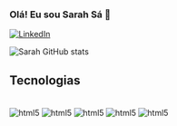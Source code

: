 
### Olá! Eu sou Sarah Sá 👋
[![LinkedIn](https://img.shields.io/badge/LinkedIn-0077B5?style=for-the-badge&logo=linkedin&logoColor=white)](https://www.linkedin.com/in/sarah-alves-de-s%C3%A1-a48581229/)

![Sarah GitHub stats](https://github-readme-stats.vercel.app/api?username=sarahalvessa&show_icons=true&theme=dracula)


## Tecnologias

<div style= "display: inline_block"><br>
   <img align="center" alt="html5" src="https://img.shields.io/badge/HTML5-E34F26?style=for-the-badge&logo=html5&logoColor=white"/>
   <img align="center" alt="html5" src="https://img.shields.io/badge/CSS3-1572B6?style=for-the-badge&logo=css3&logoColor=white"/>
   <img align="center" alt="html5" src="https://img.shields.io/badge/JavaScript-323330?style=for-the-badge&logo=javascript&logoColor=F7DF1E"/>
   <img align="center" alt="html5" src="https://img.shields.io/badge/React-20232A?style=for-the-badge&logo=react&logoColor=61DAFB"/>
   <img align="center" alt="html5" src"https://img.shields.io/badge/Sass-CC6699?style=for-the-badge&logo=sass&logoColor=white"/>
</div>
